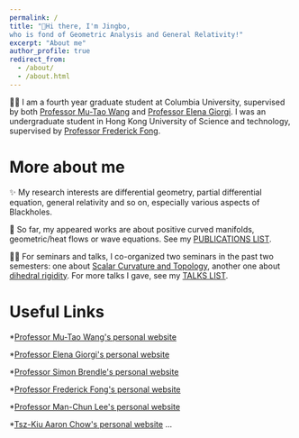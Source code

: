 ```yaml
---
permalink: /
title: "👋Hi there, I'm Jingbo, 
who is fond of Geometric Analysis and General Relativity!"
excerpt: "About me" 
author_profile: true
redirect_from: 
  - /about/
  - /about.html
---
```


🧑‍🎓 I am a fourth year graduate student at Columbia University, supervised by both [Professor Mu-Tao Wang](http://www.math.columbia.edu/~mtwang/) and [Professor Elena Giorgi](http://www.math.columbia.edu/~egiorgi/). I was an undergraduate student in Hong Kong University of Science and technology, supervised by [Professor Frederick Fong](https://frederickfong.me).


More about me
======

✨ My research interests are differential geometry, partial differential equation, general relativity and so on, especially various aspects of Blackholes.

📃 So far, my appeared works are about positive curved manifolds, geometric/heat flows or wave equations. See my [PUBLICATIONS LIST](https://jingbowanmath.github.io/publications/).

🧑‍🏫 For seminars and talks, I co-organized two seminars in the past two semesters: one about [Scalar Curvature and Topology](https://math.columbia.edu/~axu/seminars/scalar-curvature-seminar-post/), another one about [dihedral rigidity](http://math.columbia.edu/~ypharry/seminar/dihedral-rigidity.html). For more talks I gave, see my [TALKS LIST](https://jingbowanmath.github.io/talks/).


Useful Links
======
*[Professor Mu-Tao Wang's personal website](http://www.math.columbia.edu/~mtwang/)

*[Professor Elena Giorgi's personal website](http://www.math.columbia.edu/~egiorgi/)

*[Professor Simon Brendle's personal website](http://www.columbia.edu/~sab2280/main.html)

*[Professor Frederick Fong's personal website](https://frederickfong.me)

*[Professor Man-Chun Lee's personal website](https://sites.google.com/view/mcleemath/home?pli=1&authuser=1)

*[Tsz-Kiu Aaron Chow's personal website](https://math.columbia.edu/~achow/)
...
